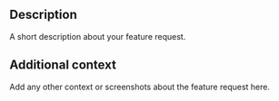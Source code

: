 ## Description

A short description about your feature request.

## Additional context

Add any other context or screenshots about the feature request here.